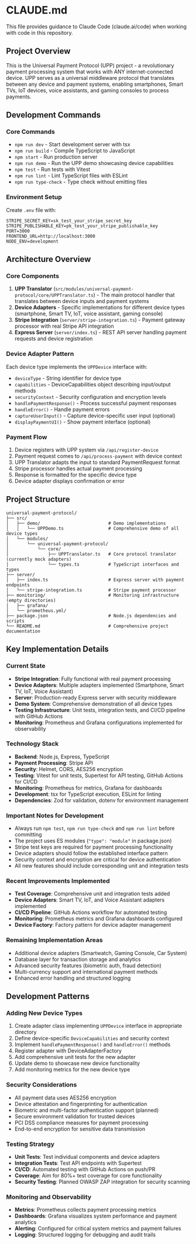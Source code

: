 # CLAUDE.md

This file provides guidance to Claude Code (claude.ai/code) when working with code in this repository.

## Project Overview

This is the Universal Payment Protocol (UPP) project - a revolutionary payment processing system that works with ANY internet-connected device. UPP serves as a universal middleware protocol that translates between any device and payment systems, enabling smartphones, Smart TVs, IoT devices, voice assistants, and gaming consoles to process payments.

## Development Commands

### Core Commands

- `npm run dev` - Start development server with tsx
- `npm run build` - Compile TypeScript to JavaScript
- `npm start` - Run production server
- `npm run demo` - Run the UPP demo showcasing device capabilities
- `npm test` - Run tests with Vitest
- `npm run lint` - Lint TypeScript files with ESLint
- `npm run type-check` - Type check without emitting files

### Environment Setup

Create `.env` file with:

```English
STRIPE_SECRET_KEY=sk_test_your_stripe_secret_key
STRIPE_PUBLISHABLE_KEY=pk_test_your_stripe_publishable_key
PORT=3000
FRONTEND_URL=http://localhost:3000
NODE_ENV=development
```

## Architecture Overview

### Core Components

1. **UPP Translator** (`src/modules/universal-payment-protocol/core/UPPTranslator.ts`) - The main protocol handler that translates between device inputs and payment systems
2. **Device Adapters** - Specific implementations for different device types (smartphone, Smart TV, IoT, voice assistant, gaming console)
3. **Stripe Integration** (`server/stripe-integration.ts`) - Payment gateway processor with real Stripe API integration
4. **Express Server** (`server/index.ts`) - REST API server handling payment requests and device registration

### Device Adapter Pattern

Each device type implements the `UPPDevice` interface with:

- `deviceType` - String identifier for device type
- `capabilities` - DeviceCapabilities object describing input/output methods
- `securityContext` - Security configuration and encryption levels
- `handlePaymentResponse()` - Process successful payment responses
- `handleError()` - Handle payment errors
- `captureUserInput()` - Capture device-specific user input (optional)
- `displayPaymentUI()` - Show payment interface (optional)

### Payment Flow

1. Device registers with UPP system via `/api/register-device`
2. Payment request comes to `/api/process-payment` with device context
3. UPP Translator adapts the input to standard PaymentRequest format
4. Stripe processor handles actual payment processing
5. Response is formatted for the specific device type
6. Device adapter displays confirmation or error

## Project Structure

```English
universal-payment-protocol/
├── src/
│   ├── demo/                          # Demo implementations
│   │   └── UPPDemo.ts                 # Comprehensive demo of all device types
│   └── modules/
│       └── universal-payment-protocol/
│           └── core/
│               ├── UPPTranslator.ts   # Core protocol translator (currently mock adapters)
│               └── types.ts           # TypeScript interfaces and types
├── server/
│   ├── index.ts                       # Express server with payment endpoints
│   └── stripe-integration.ts          # Stripe payment processor
├── monitoring/                        # Monitoring infrastructure (empty directories)
│   ├── grafana/
│   └── prometheus.yml/
├── package.json                       # Node.js dependencies and scripts
└── README.md                          # Comprehensive project documentation
```

## Key Implementation Details

### Current State

- **Stripe Integration**: Fully functional with real payment processing
- **Device Adapters**: Multiple adapters implemented (Smartphone, Smart TV, IoT, Voice Assistant)
- **Server**: Production-ready Express server with security middleware
- **Demo System**: Comprehensive demonstration of all device types
- **Testing Infrastructure**: Unit tests, integration tests, and CI/CD pipeline with GitHub Actions
- **Monitoring**: Prometheus and Grafana configurations implemented for observability

### Technology Stack

- **Backend**: Node.js, Express, TypeScript
- **Payment Processing**: Stripe API
- **Security**: Helmet, CORS, AES256 encryption
- **Testing**: Vitest for unit tests, Supertest for API testing, GitHub Actions for CI/CD
- **Monitoring**: Prometheus for metrics, Grafana for dashboards
- **Development**: tsx for TypeScript execution, ESLint for linting
- **Dependencies**: Zod for validation, dotenv for environment management

### Important Notes for Development

- Always run `npm test`, `npm run type-check` and `npm run lint` before committing
- The project uses ES modules (`"type": "module"` in package.json)
- Stripe test keys are required for payment processing functionality
- Device adapters should follow the established interface pattern
- Security context and encryption are critical for device authentication
- All new features should include corresponding unit and integration tests

### Recent Improvements Implemented

- **Test Coverage**: Comprehensive unit and integration tests added
- **Device Adapters**: Smart TV, IoT, and Voice Assistant adapters implemented
- **CI/CD Pipeline**: GitHub Actions workflow for automated testing
- **Monitoring**: Prometheus metrics and Grafana dashboards configured
- **Device Factory**: Factory pattern for device adapter management

### Remaining Implementation Areas

- Additional device adapters (Smartwatch, Gaming Console, Car System)
- Database layer for transaction storage and analytics
- Advanced security features (biometric auth, fraud detection)
- Multi-currency support and international payment methods
- Enhanced error handling and structured logging

## Development Patterns

### Adding New Device Types

1. Create adapter class implementing `UPPDevice` interface in appropriate directory
2. Define device-specific `DeviceCapabilities` and security context
3. Implement `handlePaymentResponse()` and `handleError()` methods
4. Register adapter with DeviceAdapterFactory
5. Add comprehensive unit tests for the new adapter
6. Update demo to showcase new device functionality
7. Add monitoring metrics for the new device type

### Security Considerations

- All payment data uses AES256 encryption
- Device attestation and fingerprinting for authentication
- Biometric and multi-factor authentication support (planned)
- Secure environment validation for trusted devices
- PCI DSS compliance measures for payment processing
- End-to-end encryption for sensitive data transmission

### Testing Strategy

- **Unit Tests**: Test individual components and device adapters
- **Integration Tests**: Test API endpoints with Supertest
- **CI/CD**: Automated testing with GitHub Actions on push/PR
- **Coverage**: Aim for 80%+ test coverage for core functionality
- **Security Testing**: Planned OWASP ZAP integration for security scanning

### Monitoring and Observability

- **Metrics**: Prometheus collects payment processing metrics
- **Dashboards**: Grafana visualizes system performance and payment analytics
- **Alerting**: Configured for critical system metrics and payment failures
- **Logging**: Structured logging for debugging and audit trails
